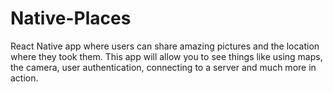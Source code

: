 # Native-Places
React Native app where users can share amazing pictures and the location where they took them. This app will allow you to see things like using maps, the camera, user authentication, connecting to a server and much more in action. 
